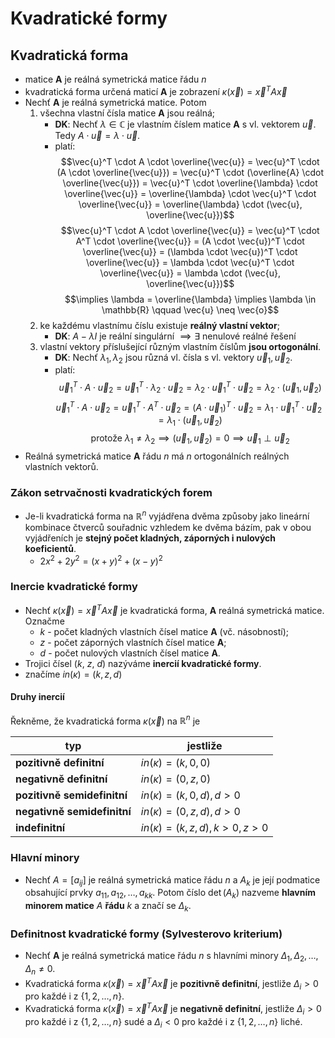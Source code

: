 # Kvadratické formy

## Kvadratická forma

- matice **A** je reálná symetrická matice řádu $n$
- kvadratická forma určená maticí **A** je zobrazení $\kappa(\vec{x}) = \vec{x}^{T}A\vec{x}$
- Nechť **A** je reálná symetrická matice. Potom
	1. všechna vlastní čísla matice **A** jsou reálná;
		- **DK**: Nechť $\lambda \in \mathbb{C}$ je vlastním číslem matice **A** s vl. vektorem $\vec{u}$. Tedy $A \cdot \vec{u} = \lambda \cdot \vec{u}$.
		- platí:
			$$\vec{u}^T \cdot A \cdot \overline{\vec{u}} = \vec{u}^T \cdot (A \cdot \overline{\vec{u}}) = \vec{u}^T \cdot (\overline{A} \cdot \overline{\vec{u}}) = \vec{u}^T \cdot \overline{\lambda} \cdot \overline{\vec{u}} = \overline{\lambda} \cdot \vec{u}^T \cdot \overline{\vec{u}} = \overline{\lambda} \cdot (\vec{u}, \overline{\vec{u}})$$
			$$\vec{u}^T \cdot A \cdot \overline{\vec{u}} = \vec{u}^T \cdot A^T \cdot \overline{\vec{u}} = (A \cdot \vec{u})^T \cdot \overline{\vec{u}} = (\lambda \cdot \vec{u})^T \cdot \overline{\vec{u}} = \lambda \cdot \vec{u}^T \cdot \overline{\vec{u}} = \lambda \cdot (\vec{u}, \overline{\vec{u}})$$
			$$\implies \lambda = \overline{\lambda} \implies \lambda \in \mathbb{R} \qquad \vec{u} \neq \vec{o}$$
	1. ke každému vlastnímu číslu existuje **reálný vlastní vektor**;
		- **DK**: $A- \lambda I$ je reální singulární $\implies \exists$ nenulové reálné řešení 
	2. vlastní vektory příslušející různým vlastním číslům **jsou ortogonální**.
		- **DK**: Nechť $\lambda_{1}, \lambda_{2}$ jsou různá vl. čísla s vl. vektory $\vec{u}_{1}, \vec{u}_{2}$.
		- platí: 
			$$\vec{u}_{1}^T \cdot A \cdot \vec{u}_{2} = \vec{u}_{1}^T \cdot \lambda_{2} \cdot \vec{u}_{2} = \lambda_{2} \cdot \vec{u}_{1}^T \cdot \vec{u}_{2} = \lambda_{2} \cdot (\vec{u}_{1}, \vec{u}_{2})$$
			$$\vec{u}_{1}^T \cdot A \cdot \vec{u}_{2} = \vec{u}_{1}^T \cdot A^T \cdot \vec{u}_{2} = (A \cdot \vec{u}_{1})^T \cdot \vec{u}_{2} = \lambda_{1} \cdot \vec{u}_{1}^T \cdot \vec{u}_{2} = \lambda_{1} \cdot (\vec{u}_{1}, \vec{u}_{2})$$
			$$\text{protože } \lambda_{1} \neq \lambda_{2} \implies (\vec{u}_{1}, \vec{u}_{2}) = 0 \implies \vec{u}_{1} \perp \vec{u}_{2}$$
- Reálná symetrická matice **A** řádu $n$ má $n$ ortogonálních reálných vlastních vektorů.

### Zákon setrvačnosti kvadratických forem

- Je-li kvadratická forma na $\mathbb{R}^n$ vyjádřena dvěma způsoby jako lineární kombinace čtverců souřadnic vzhledem ke dvěma bázím, pak v obou vyjádřeních je **stejný počet kladných, záporných i nulových koeficientů**.
	- $2x^2 + 2y^2 = (x+y)^2 + (x-y)^2$

### Inercie kvadratické formy

- Nechť $\kappa(\vec{x}) = \vec{x}^{T}A\vec{x}$ je kvadratická forma, **A** reálná symetrická matice. Označme
	- $k$ - počet kladných vlastních čísel matice **A** (vč. násobností);
	- $z$ - počet záporných vlastních čísel matice **A**;
	- $d$ - počet nulových vlastních čísel matice **A**.
- Trojici čísel ($k$, $z$, $d$) nazýváme **inercií kvadratické formy**.
- značíme $in(\kappa) = (k, z, d)$

#### Druhy inercií

Řekněme, že kvadratická forma $\kappa(\vec{x})$ na $\mathbb{R}^n$ je

| typ                         | jestliže                               |
| --------------------------- | -------------------------------------- |
| **pozitivně definitní**     | $in(\kappa) = (k, 0, 0)$               |
| **negativně definitní**     | $in(\kappa) = (0, z, 0)$               |
| **pozitivně semidefinitní** | $in(\kappa) = (k, 0, d), d > 0$        |
| **negativně semidefinitní** | $in(\kappa) = (0, z, d), d > 0$        |
| **indefinitní**             | $in(\kappa) = (k, z, d), k > 0, z > 0$ |

### Hlavní minory

- Nechť $A = [a_{ij}]$ je reálná symetrická matice řádu $n$ a $A_k$ je její podmatice obsahující prvky $a_{11}, a_{12}, \dots, a_{kk}$. Potom číslo $\det(A_k)$ nazveme **hlavním minorem matice** $A$ **řádu** $k$ a značí se $\Delta _{k}$.

### Definitnost kvadratické formy (Sylvesterovo kriterium)

- Nechť **A** je reálná symetrická matice řádu $n$ s hlavními minory $\Delta _{1}, \Delta _{2}, \dots, \Delta _{n} \neq 0$.
- Kvadratická forma $\kappa(\vec{x}) = \vec{x}^{T}A\vec{x}$ je **pozitivně definitní**, jestliže $\Delta _{i} > 0$ pro každé i z $\{1, 2, \dots, n\}$.
- Kvadratická forma $\kappa(\vec{x}) = \vec{x}^{T}A\vec{x}$ je **negativně definitní**, jestliže $\Delta _{i} > 0$ pro každé i z $\{1, 2, \dots, n\}$ sudé a $\Delta _{i} < 0$ pro každé i z $\{1, 2, \dots, n\}$ liché.